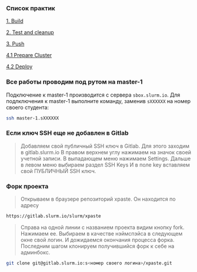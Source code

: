 ### Список практик

[1. Build](1.build/README.md)

[2. Test and cleanup](2.test_and_cleanup/README.md)

[3. Push](3.push/README.md)

[4.1 Prepare Cluster](4.deploy/4.1.prepare_cluster/README.md)

[4.2 Deploy](4.deploy/4.2.deploy/README.md)

### Все работы проводим под рутом на master-1

Подключение к master-1 производится с сервера `sbox.slurm.io`. Для подлключения к master-1 выполните команду, заменив `sXXXXXX` на номер своего студента:

```bash
ssh master-1.sXXXXXX
```

### Если ключ SSH еще не добавлен в Gitlab

> Добавляем свой публичный SSH ключ в Gitlab.
> Для этого заходим в gitlab.slurm.io
> В правом верхнем углу нажимаем на значок своей учетной записи.
> В выпадающем меню нажимаем Settings.
> Дальше в левом меню выбираем раздел SSH Keys
> И в поле key вставляем свой ПУБЛИЧНЫЙ SSH ключ.

### Форк проекта

> Открываем в браузере репозиторий xpaste. Он находится по адресу
```bash
https://gitlab.slurm.io/slurm/xpaste
```

> Справа на одной линии с названием проекта видим кнопку fork. Нажимаем ее.
> Выбираем в качестве нэймспэйса в следующем окне свой логин.
> И дожидаемся окончания процесса форка.
> Последним шагом клонируем получившийся форк к себе на админбокс.
```bash
git clone git@gitlab.slurm.io:s<номер своего логина>/xpaste.git
```
